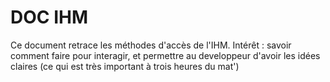 # DOC IHM
Ce document retrace les méthodes d'accès de l'IHM.
Intérêt : savoir comment faire pour interagir, et permettre au developpeur d'avoir les idées claires (ce qui est très important à trois heures du mat')
